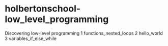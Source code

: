# holbertonschool-low_level_programming
Discovering low-level programming 
     1	functions_nested_loops
     2	hello_world
     3	variables_if_else_while
